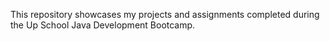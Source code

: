 This repository showcases my projects and assignments completed during the Up School Java Development Bootcamp.
